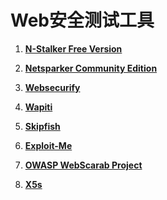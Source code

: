 # Web安全测试工具

1. **[N-Stalker Free Version](http://www.nstalker.com/products/editions/free/)**

2. **[Netsparker Community Edition](http://www.mavitunasecurity.com/communityedition/)**
3. **[Websecurify](http://www.websecurify.com/)**

4. **[Wapiti](http://www.ict-romulus.eu/web/wapiti/home)**
5. **[Skipfish](http://code.google.com/p/skipfish/)**
6. [**Exploit-Me**](http://labs.securitycompass.com/exploit-me/)
7. [**OWASP WebScarab Project**](https://www.owasp.org/index.php/Category:OWASP_WebScarab_Project)
8. [**X5s**](http://xss.codeplex.com/)